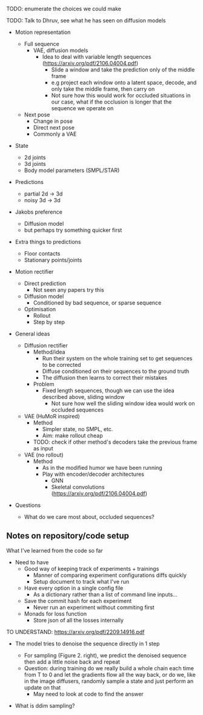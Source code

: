 

TODO: enumerate the choices we could make

TODO: Talk to Dhruv, see what he has seen on diffusion models

- Motion representation
    - Full sequence
        - VAE, diffusion models
            - Idea to deal with variable length sequences (https://arxiv.org/pdf/2106.04004.pdf)
                - Slide a window and take the prediction only of the middle frame
                - e.g project each window onto a latent space, decode, and only take the middle frame, then carry on
                - Not sure how this would work for occluded situations in our case, what if the occlusion is longer that the sequence we operate on
    - Next pose
        - Change in pose
        - Direct next pose
        - Commonly a VAE

- State
    - 2d joints
    - 3d joints
    - Body model parameters (SMPL/STAR)

- Predictions
    - partial 2d -> 3d
    - noisy 3d -> 3d

- Jakobs preference
    - Diffusion model 
    - but perhaps try something quicker first 

- Extra things to predictions
    - Floor contacts
    - Stationary points/joints

- Motion rectifier
    - Direct prediction
        - Not seen any papers try this
    - Diffusion model
        - Conditioned by bad sequence, or sparse sequence
    - Optimisation
        - Rollout
        - Step by step


- General ideas
    - Diffusion rectifier
        - Method/idea
            - Run their system on the whole training set to get sequences to be corrected
            - Diffuse conditioned on their sequences to the ground truth
            - The diffusion then learns to correct their mistakes
        - Problem
            - Fixed length sequences, though we can use the idea described above, sliding window
                - Not sure how well the sliding window idea would work on occluded sequences
    - VAE (HuMoR inspired)
        - Method
            - Simpler state, no SMPL, etc.
            - Aim: make rollout cheap
        - TODO: check if other method's decoders take the previous frame as input
    - VAE (no rollout)
        - Method
            - As in the modified humor we have been running
            - Play with encoder/decoder architectures
                - GNN
                - Skeletal convolutions (https://arxiv.org/pdf/2106.04004.pdf)

- Questions
    - What do we care most about, occluded sequences?


## Notes on repository/code setup
What I've learned from the code so far

- Need to have
    - Good way of keeping track of experiments + trainings
        - Manner of comparing experiment configurations diffs quickly
        - Setup document to track what I've run
    - Have every option in a single config file
        - As a dictionary rather than a list of command line inputs...
    - Save the commit hash for each experiment
        - Never run an experiment without commiting first
    - Monads for loss function
        - Store json of all the losses internally


TO UNDERSTAND:
https://arxiv.org/pdf/2209.14916.pdf
- The model tries to denoise the sequence directly in 1 step
    - For sampling (Figure 2. right), we predict the denoised sequence then add a little noise back and repeat
    - Question: during training do we really build a whole chain each time from T to 0 and let the gradients flow all the way back, or do we, like in the image diffusers, randomly sample a state and just perform an update on that
        - May need to look at code to find the answer
    
- What is ddim sampling?